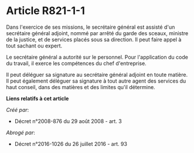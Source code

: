 # Article R821-1-1

Dans l'exercice de ses missions, le secrétaire général est assisté d'un secrétaire général adjoint, nommé par arrêté du garde
des sceaux, ministre de la justice, et de services placés sous sa direction. Il peut faire appel à tout sachant ou expert.

Le secrétaire général a autorité sur le personnel. Pour l'application du code du travail, il exerce les compétences du chef
d'entreprise.

Il peut déléguer sa signature au secrétaire général adjoint en toute matière. Il peut également déléguer sa signature à tout
autre agent des services du haut conseil, dans des matières et des limites qu'il détermine.

**Liens relatifs à cet article**

_Créé par_:

  - Décret n°2008-876 du 29 août 2008 - art. 3

_Abrogé par_:

  - Décret n°2016-1026 du 26 juillet 2016 - art. 93

